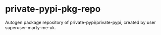 # private-pypi-pkg-repo
Autogen package repository of private-pypi/private-pypi, created by user superuser-marty-me-uk. 
